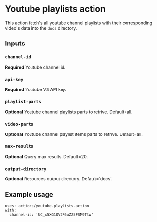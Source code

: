 # Youtube playlists action

This action fetch's all youtube channel playlists with their corresponding video's data into the `docs` directory.

## Inputs

### `channel-id`

**Required** Youtube channel id.

### `api-key`

**Required** Youtube V3 API key.

### `playlist-parts`

**Optional** Youtube channel playlists parts to retrive. Default=all.

### `video-parts`

**Optional** Youtube channel playlist items parts to retrive. Default=all.

### `max-results`

**Optional** Query max results. Default=20.

### `output-directory`

**Optional** Resources output directory. Default='docs'.

## Example usage

```
uses: actions/youtube-playlists-action
with:
  channel-id: 'UC_x5XG1OV2P6uZZ5FSM9Ttw'
```